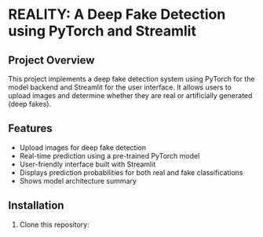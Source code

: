 # REALITY: A Deep Fake Detection using PyTorch and Streamlit

## Project Overview

This project implements a deep fake detection system using PyTorch for the model backend and Streamlit for the user interface. It allows users to upload images and determine whether they are real or artificially generated (deep fakes).

## Features

- Upload images for deep fake detection
- Real-time prediction using a pre-trained PyTorch model
- User-friendly interface built with Streamlit
- Displays prediction probabilities for both real and fake classifications
- Shows model architecture summary

## Installation

1. Clone this repository:
